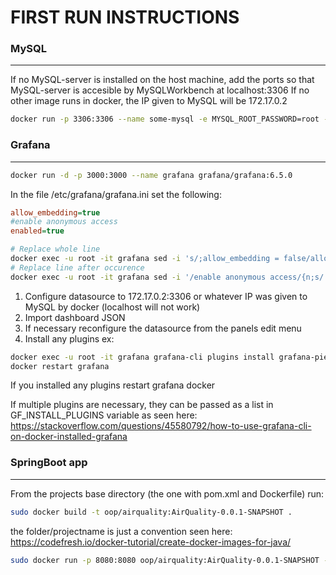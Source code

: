 # FIRST RUN INSTRUCTIONS

### MySQL
---

If no MySQL-server is installed on the host machine,
add the ports so that MySQL-server is accesible by MySQLWorkbench at localhost:3306
If no other image runs in docker, the IP given to MySQL will be 172.17.0.2

```bash
docker run -p 3306:3306 --name some-mysql -e MYSQL_ROOT_PASSWORD=root -d mysql:latest
```

### Grafana
---
```bash
docker run -d -p 3000:3000 --name grafana grafana/grafana:6.5.0
```

In the file /etc/grafana/grafana.ini set the following:

```*.ini
allow_embedding=true
#enable anonymous access
enabled=true
```

```bash
# Replace whole line
docker exec -u root -it grafana sed -i 's/;allow_embedding = false/allow_embedding = true/' /etc/grafana/grafana.ini
# Replace line after occurence
docker exec -u root -it grafana sed -i '/enable anonymous access/{n;s/.*/enabled = true/}' /etc/grafana/grafana.ini
```

1. Configure datasource to 172.17.0.2:3306 or whatever IP was given to MySQL by docker (localhost will not work)
1. Import dashboard JSON
1. If necessary reconfigure the datasource from the panels edit menu
1. Install any plugins ex:

```bash
docker exec -u root -it grafana grafana-cli plugins install grafana-piechart-panel
docker restart grafana
```
If you installed any plugins restart grafana docker

If multiple plugins are necessary, they can be passed as a list in GF_INSTALL_PLUGINS variable as seen here:
https://stackoverflow.com/questions/45580792/how-to-use-grafana-cli-on-docker-installed-grafana

### SpringBoot app
---

From the projects base directory (the one with pom.xml and Dockerfile) run:

```bash
sudo docker build -t oop/airquality:AirQuality-0.0.1-SNAPSHOT .
```

the folder/projectname is just a convention seen here: https://codefresh.io/docker-tutorial/create-docker-images-for-java/

```bash
sudo docker run -p 8080:8080 oop/airquality:AirQuality-0.0.1-SNAPSHOT -->
```
